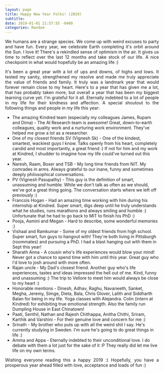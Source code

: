 ```yaml
---
layout: page
title: Happy New Year Folks! (2019)   
subtitle: 
date: 2019-01-01 21:57:55 -0400
categories: Random
---
```


<p align="justify"> We humans are a strange species. We come up with weird excuses to party and have fun. Every year, we celebrate Earth completing it's orbit around the Sun. I love it! There's a rekindled sense of optimism in the air. It gives us time to reflect over the last 12 months and take stock of our life. A nice checkpoint in what would hopefully be an amazing life :) </p>  

<p align="justify"> It's been a great year with a lot of ups and downs, of highs and lows. It tested my sanity, strengthened my resolve and made me truly appreciate the value of friends and family. It truly was a landmark year that would forever remain close to my heart. Here's to a year that has given me a lot, that has probably taken more, but overall a year that has been my biggest learning curve yet. I'm grateful for it all. Eternally indebted to a lot of people in my life for their kindness and affection. A special shoutout to the following things and people in my life this year: </p>

* The amazing Kindred team (especially my colleagues James, Rupam and Dima) - The AI Research team is awesome! Great, down-to-earth colleagues, quality work and a nurturing work environment. They've helped me grow a lot as a researcher. 
* One of my closest friends SV (Vignesh Sk) - One of the kindest, smartest, wackiest guys I know. Talks openly from his heart, completely candid and most importantly, a great friend :) If not for him and my work at Kindred, I shudder to imagine how my life could've turned out this year.    
* Naresh, Raam, Boxer and TSB - My long time friends from NIT. My comrades in arms. Always grateful to our inane, funny and sometimes deeply philosophical conversations.
* PV (Vignesh Pasupathy) - This guy is the definition of smart, unassuming and humble. While we don't talk as often as we should, we've got a great thing going. The conversation starts where we left off previously :) 
* Francois Hogan - Had an amazing time working with him during his internship at Kindred. Super smart, digs deep until he truly understands what he studies, runs marathons and always smiling and humble :) Unfortunate that he had to go back to MIT to finish his PhD :)
* Pooja, Asmini and Megan - Hard to describe, some wonderful memories :)
* Vishaal and Ramkumar - Some of my oldest friends from high school. Super smart, fun guys to hangout with! They're both living in Pittsburgh (roommates) and pursuing a PhD. I had a blast hanging out with them in Sept this year!
* Sharath Anna - A cousin who's life experiences would blow your mind! Never got a chance to spend time with him until this year. Great guy who I'd love to josh around with more often.
* Rajan uncle - My Dad's closest friend. Another guy who's life experiences, tastes and ideas impressed the hell out of me. Kind, funny and unassuming :) The trip to Vellore to meet him would always be close to my heart :) 
* Honorable mentions - Dinesh, Adhav, Raghu, Navaneeth, Sanket, Megha, Jeremy, Simge, Dieta, Bala, Chris Glover, Lalith and Siddharth Balan for being in my life. Yoga classes with Alejandra. Colin (intern at Kindred) for exhibiting true emotional strength. Also the family run Dumpling House in East Chinatown!   
* Paati, Senthil, Nathan and Rajesh Chithappa, Anitha Chithi, Sriram, Karthik and Varshini - For their genuine love and concern for me :)  
* Srinath - My brother who puts up with all the weird shit I say. He's currently studying in Sweden. I'm sure he's going to do great things in life :)
* Amma and Appa - Eternally indebted to their unconditional love. I do debate with them a lot just for the sake of it :P They really did let me live life on my own terms.

<p align="justify"> Wishing everyone reading this a happy 2019 :) Hopefully, you have a prosperous year ahead filled with love, acceptance and loads of fun :) </p>